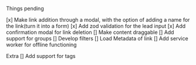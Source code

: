 Things pending

[x] Make link addition through a modal, with the option of adding a name for the link(turn it into a form)
[x] Add zod validation for the lead input
[x] Add confirmation modal for link deletion
[] Make content draggable
[] Add support for groups
[] Develop filters
[] Load Metadata of link
[] Add service worker for offline functioning

Extra
[] Add support for tags